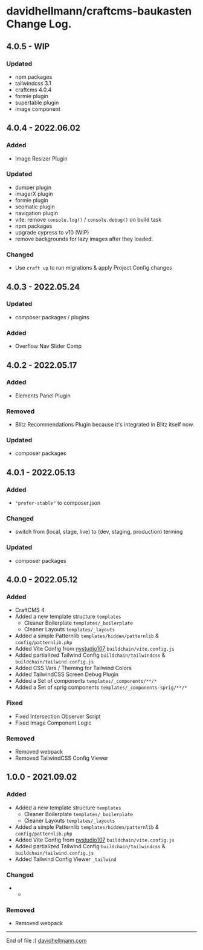 # davidhellmann/craftcms-baukasten Change Log.
## 4.0.5 - WIP

### Updated
- npm packages
- tailwindcss 3.1
- craftcms 4.0.4
- formie plugin
- supertable plugin
- image component

## 4.0.4 - 2022.06.02

### Added
- Image Resizer Plugin

### Updated
- dumper plugin
- imagerX plugin
- formie plugin
- seomatic plugin
- navigation plugin
- vite: remove `console.log()` / `console.debug()` on build task
- npm packages
- upgrade cypress to v10 (WIP)
- remove backgrounds for lazy images after they loaded.

### Changed
- Use `craft up` to run migrations & apply Project Config changes


## 4.0.3 - 2022.05.24

### Updated
- composer packages / plugins

### Added
- Overflow Nav Slider Comp

## 4.0.2 - 2022.05.17

### Added
- Elements Panel Plugin

### Removed
- Blitz Recommendations Plugin because it's integrated in Blitz itself now. 

### Updated
- composer packages

## 4.0.1 - 2022.05.13

### Added
- `"prefer-stable"` to composer.json

### Changed
- switch from (local, stage, live) to (dev, staging, production) terming

### Updated
- composer packages

## 4.0.0 - 2022.05.12
### Added
* CraftCMS 4
* Added a new template structure `templates`
  * Cleaner Boilerplate `templates/_boilerplate`
  * Cleaner Layouts `templates/_layouts`
* Added a simple Patternlib `templates/hidden/patternlib` & `config/patternlib.php`
* Added Vite Config from [nystudio107](https://nystudio107.com/) `buildchain/vite.config.js`
* Added partialized Tailwind Config `buildchain/tailwindcss` & `buildchain/tailwind.config.js`
* Added CSS Vars / Theming for Tailwind Colors
* Added TailwindCSS Screen Debug Plugin
* Added a Set of components `templates/_components/**/*`
* Added a Set of sprig components `templates/_components-sprig/**/*`

### Fixed
* Fixed Intersection Observer Script
* Fixed Image Component Logic

### Removed
* Removed webpack
* Removed TailwindCSS Config Viewer



## 1.0.0 - 2021.09.02
### Added
* Added a new template structure `templates`
  * Cleaner Boilerplate `templates/_boilerplate`
  * Cleaner Layouts `templates/_layouts`
* Added a simple Patternlib `templates/hidden/patternlib` & `config/patternlib.php`
* Added Vite Config from [nystudio107](https://nystudio107.com/) `buildchain/vite.config.js`
* Added partialized Tailwind Config `buildchain/tailwindcss` & `buildchain/tailwind.config.js`
* Added Tailwind Config Viewer `_tailwind`

### Changed
* -

### Removed
* Removed webpack


---
End of file :) [davidhellmann.com](https://davidhellmann.com/)
